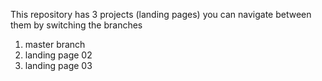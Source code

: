This repository has 3 projects (landing pages)
you can navigate between them by switching the branches
1. master branch
2. landing page 02
3. landing page 03
